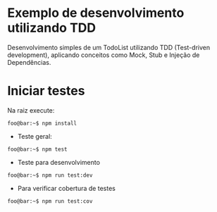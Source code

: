 # Exemplo de desenvolvimento utilizando TDD

Desenvolvimento simples de um TodoList utilizando TDD (Test-driven development), aplicando conceitos como Mock, Stub e Injeção de Dependências.

# Iniciar testes

Na raiz execute:

```console
foo@bar:~$ npm install
```

* Teste geral: 

```console
foo@bar:~$ npm test
```

* Teste para desenvolvimento

```console
foo@bar:~$ npm run test:dev
```

* Para verificar cobertura de testes

```console
foo@bar:~$ npm run test:cov
```
